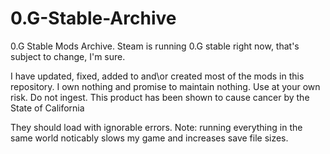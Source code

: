 # 0.G-Stable-Archive
0.G Stable Mods Archive. Steam is running 0.G stable right now, that's subject to change, I'm sure. 

I have updated, fixed, added to and\or created most of the mods in this repository. I own nothing and promise to maintain nothing. Use at your own risk. Do not ingest. This product has been shown to cause cancer by the State of California

They should load with ignorable errors. Note: running everything in the same world noticably slows my game and increases save file sizes.
